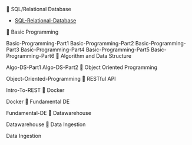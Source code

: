 📓 SQL/Relational Database

- [SQL-Relational-Database](https://github.com/ALTA-DE2-M-Hauzan-F/SQL-Relational-Database)

📔 Basic Programming

Basic-Programming-Part1
Basic-Programming-Part2
Basic-Programming-Part3
Basic-Programming-Part4
Basic-Programming-Part5
Basic-Programming-Part6
📘 Algorithm and Data Structure

Algo-DS-Part1
Algo-DS-Part2
📗 Object Oriented Programming

Object-Oriented-Programming
📙 RESTful API

Intro-To-REST
📙 Docker

Docker
📙 Fundamental DE

Fundamental-DE
📙 Datawarehouse

Datawarehouse
📙 Data Ingestion

Data Ingestion

